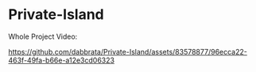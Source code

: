 # Private-Island
Whole Project Video:

https://github.com/dabbrata/Private-Island/assets/83578877/96ecca22-463f-49fa-b66e-a12e3cd06323

